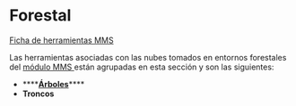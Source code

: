 # Forestal

[Ficha de herramientas MMS](../../fichas-de-herramientas/ficha-de-herramientas-mms.md)

Las herramientas asociadas con las nubes tomados en entornos forestales del [módulo MMS ](../)están agrupadas en esta sección y son las siguientes:

* \*\*\*\*[**Árboles**](clasificar-arboles.md)\*\*\*\*
* **Troncos**

